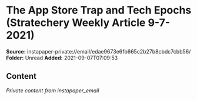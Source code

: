 # The App Store Trap and Tech Epochs (Stratechery Weekly Article 9-7-2021)

**Source:** instapaper-private://email/edae9673e6fb665c2b27b8cbdc7cbb56/
**Folder:** Unread
**Added:** 2021-09-07T07:09:53




## Content
*Private content from instapaper_email*
